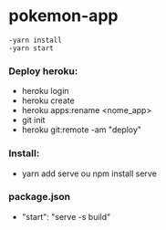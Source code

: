 # pokemon-app
`-yarn install`<br>
`-yarn start`<br>

### Deploy heroku: 
* heroku login<br>
* heroku create <br>
* heroku apps:rename <nome_app> <br>
* git init<br>
* heroku git:remote -am "deploy"

### Install:
* yarn add serve ou npm install serve<br>

### package.json
- "start": "serve -s build"
